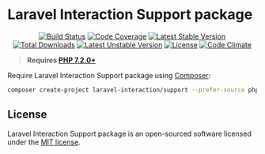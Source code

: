 # Laravel Interaction Support package
<p align="center">
<a href="https://github.com/laravel-interaction/support/actions"><img src="https://github.com/laravel-interaction/support/workflows/tests/badge.svg" alt="Build Status"></a>
<a href="https://codecov.io/gh/laravel-interaction/support"><img src="https://codecov.io/gh/laravel-interaction/support/branch/master/graph/badge.svg" alt="Code Coverage" /></a>
<a href="https://packagist.org/packages/laravel-interaction/support"><img src="https://poser.pugx.org/laravel-interaction/support/v/stable.svg" alt="Latest Stable Version"></a>
<a href="https://packagist.org/packages/laravel-interaction/support"><img src="https://poser.pugx.org/laravel-interaction/support/downloads" alt="Total Downloads"></a>
<a href="https://packagist.org/packages/laravel-interaction/support"><img src="https://poser.pugx.org/laravel-interaction/support/v/unstable.svg" alt="Latest Unstable Version"></a>
<a href="https://packagist.org/packages/laravel-interaction/support"><img src="https://poser.pugx.org/laravel-interaction/support/license" alt="License"></a>
<a href="https://codeclimate.com/github/laravel-interaction/support/maintainability"><img src="https://api.codeclimate.com/v1/badges/82df9415340b2dd85589/maintainability" alt="Code Climate" /></a>
</p>

> **Requires [PHP 7.2.0+](https://php.net/releases/)**

Require Laravel Interaction Support package using [Composer](https://getcomposer.org):

```bash
composer create-project laravel-interaction/support --prefer-source php-package
```

## License

Laravel Interaction Support package is an open-sourced software licensed under the [MIT license](LICENSE).
